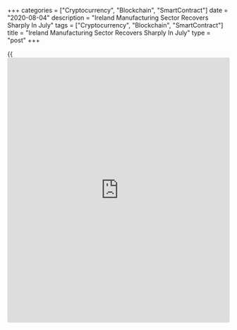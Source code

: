 +++
categories = ["Cryptocurrency", "Blockchain", "SmartContract"]
date = "2020-08-04"
description = "Ireland Manufacturing Sector Recovers Sharply In July"
tags = ["Cryptocurrency", "Blockchain", "SmartContract"]
title = "Ireland Manufacturing Sector Recovers Sharply In July"
type = "post"
+++

{{<iframe id="large-banner" src="https://www.bounty.group/#slide=28.0" width="100%" height="600" scrolling="no" style="border: 0px solid rgb(216, 221, 230); border-radius: 3px;">}}

Ireland's manufacturing sector expanded robustly in July as lockdown
restrictions to battle the [coronavirus][1] pandemic continued to ease,
survey data from IHS Markit showed on Tuesday.

The seasonally adjusted AIB factory Purchasing Managers' Index, or PMI,
rose to 57.3 in July from 51.0 in June. This was the strongest
improvement since August 2018.

Any reading above 50 indicates expansion in the sector.

Production rose at the fastest rate since December 1999 and new orders
grew at the strongest pace since December 2017.

New export orders increased at the fastest rate since November 2017.

Backlogs of work increased in July and the rate of job creation was in
line with the long-run survey average.

Firms remained optimistic on the 12-month outlook with sentiment
underpinned by renewed growth of new orders and higher backlogs of work
in July.

"The improvement in the Irish data is in line with the  
trend in other countries," Oliver Mangan, AIB Chief Economist, said.

"The flash readings for the Eurozone and UK July manufacturing PMIs also
saw large rises to 51.1 and 53.6, respectively, as economies re-open for
[business][2]."

For comments and feedback [contact](https://www.playgroundfx.com/contact/): editorial@rtt[news](https://www.letsplayfx.com/blog/forex-news-website/).com

[Economic News][3]

 **What parts of the world are seeing the best (and worst) economic
performances lately? Click[here][4] to check out our [Econ Scorecard][4]
and find out! See up-to-the-moment [ranking](https://www.playgroundfx.com/blog/crypto-exchange-ranking/)s for the best and worst
performers in [GDP][5], [unemployment rate][6], [inflation][7] and much
more.**

   1. www.rtt[news](https://www.letsplayfx.com/blog/forex-news-website/).com/list/coronavirus.aspx
   2. www.rtt[news](https://www.letsplayfx.com/blog/forex-news-website/).com/Content/Business.aspx
   3. www.rtt[news](https://www.letsplayfx.com/blog/forex-news-website/).com/Content/EconomicNews.aspx
   4. www.rtt[news](https://www.letsplayfx.com/blog/forex-news-website/).com/economic-scorecard/world-rank/unemployment-rate/highest-performance.aspx
   5. www.rtt[news](https://www.letsplayfx.com/blog/forex-news-website/).com/economic-scorecard/world-rank/GDP/highest-performance.aspx
   6. www.rtt[news](https://www.letsplayfx.com/blog/forex-news-website/).com/economic-scorecard/world-rank/unemployment-rate/lowest-performance.aspx
   7. www.rtt[news](https://www.letsplayfx.com/blog/forex-news-website/).com/economic-scorecard/world-rank/CPI/highest-performance.aspx